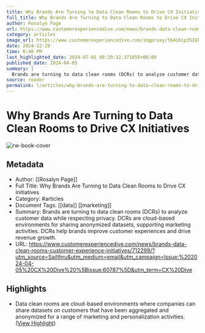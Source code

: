 ```yaml
---
title: Why Brands Are Turning to Data Clean Rooms to Drive CX Initiatives
full_title: Why Brands Are Turning to Data Clean Rooms to Drive CX Initiatives
author: Rosalyn Page
url: https://www.customerexperiencedive.com/news/brands-data-clean-rooms-customer-experience-initiatives/712299/?utm_source=Sailthru&utm_medium=email&utm_campaign=Issue:%202024-04-05%20CX%20Dive%20%5Bissue:60787%5D&utm_term=CX%20Dive
category: articles
image_url: https://www.customerexperiencedive.com/imgproxy/tb4iKip35IGhDT50FkRiEmM10l81NSgT11VrFnihaiA/g:ce/rs:fill:770:435:0/bG9jYWw6Ly8vZGl2ZWltYWdlL0dldHR5SW1hZ2VzLTEwODQwMDk1ODAuanBn.webp
date: 2024-12-29
time: 6:40 PM
last_highlighted_date: 2024-07-01 08:20:32.371655+00:00
published_date: 2024-04-05
summary: |
  Brands are turning to data clean rooms (DCRs) to analyze customer data while respecting privacy. DCRs are cloud-based environments for sharing anonymized datasets, supporting marketing activities. DCRs help brands improve customer experiences and drive revenue growth.
source: reader
permalink: l/articles/why-brands-are-turning-to-data-clean-rooms-to-drive-cx-initiatives
---
```

# Why Brands Are Turning to Data Clean Rooms to Drive CX Initiatives

![rw-book-cover](https://www.customerexperiencedive.com/imgproxy/tb4iKip35IGhDT50FkRiEmM10l81NSgT11VrFnihaiA/g:ce/rs:fill:770:435:0/bG9jYWw6Ly8vZGl2ZWltYWdlL0dldHR5SW1hZ2VzLTEwODQwMDk1ODAuanBn.webp)

## Metadata
- Author: [[Rosalyn Page]]
- Full Title: Why Brands Are Turning to Data Clean Rooms to Drive CX Initiatives
- Category: #articles
- Document Tags: [[data]] [[marketing]] 
- Summary: Brands are turning to data clean rooms (DCRs) to analyze customer data while respecting privacy. DCRs are cloud-based environments for sharing anonymized datasets, supporting marketing activities. DCRs help brands improve customer experiences and drive revenue growth.
- URL: https://www.customerexperiencedive.com/news/brands-data-clean-rooms-customer-experience-initiatives/712299/?utm_source=Sailthru&utm_medium=email&utm_campaign=Issue:%202024-04-05%20CX%20Dive%20%5Bissue:60787%5D&utm_term=CX%20Dive

## Highlights
- Data clean rooms are cloud-based environments where companies can share datasets on customers that have been aggregated and anonymized for a range of marketing and personalization activities. ([View Highlight](https://read.readwise.io/read/01j1pp376vvzexcfknqv2w9wa8))


